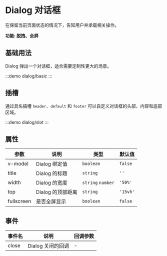 # Dialog 对话框

在保留当前页面状态的情况下，告知用户并承载相关操作。

**功能: 脱拽、全屏**

## 基础用法

Dialog 弹出一个对话框，适合需要定制性更大的场景。

:::demo
dialog/basic
:::

## 插槽

通过具名插槽 `header`、`default` 和 `footer` 可以自定义对话框的头部、内容和底部区域。

:::demo
dialog/slot
:::

## 属性

| 参数       | 说明              | 类型              | 默认值   |
| ---------- | ----------------- | ----------------- | -------- |
| v-model    | Dialog 绑定值     | `boolean`         | `false`  |
| title      | Dialog 的标题     | `string`          | `''`     |
| width      | Dialog 的宽度     | `string` `number` | `'50%'`  |
| top        | Dialog 的顶部距离 | `string`          | `'15vh'` |
| fullscreen | 是否全屏显示      | `boolean`         | `false`  |

## 事件

| 事件名 | 说明              | 回调参数 |
| ------ | ----------------- | -------- |
| close  | Dialog 关闭的回调 | -        |
